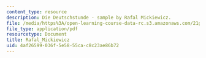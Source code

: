 ```yaml
---
content_type: resource
description: Die Deutschstunde - sample by Rafal Mickiewicz.
file: /media/https%3A/open-learning-course-data-rc.s3.amazonaws.com/21g-402-german-ii-spring-2005/4af26599036f5e5855cac8c23ae86b72_MIT21G_402S05_rafalmickiew.pdf
file_type: application/pdf
resourcetype: Document
title: Rafal_Mickiewicz
uid: 4af26599-036f-5e58-55ca-c8c23ae86b72
---
```

